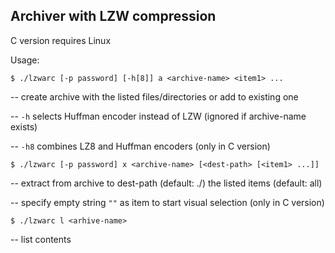 ## Archiver with LZW compression

C version requires Linux

Usage:

`$ ./lzwarc [-p password] [-h[8]] a <archive-name> <item1> ...`

-- create archive with the listed files/directories or add to existing one

-- `-h` selects Huffman encoder instead of LZW (ignored if archive-name exists)

-- `-h8` combines LZ8 and Huffman encoders (only in C version)

`$ ./lzwarc [-p password] x <archive-name> [<dest-path> [<item1> ...]]`

-- extract from archive to dest-path (default: ./) the listed items (default: all)

-- specify empty string `""` as item to start visual selection (only in C version)

`$ ./lzwarc l <arhive-name>`

-- list contents
